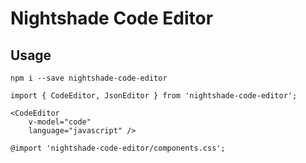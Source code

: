 # Nightshade Code Editor

## Usage

```
npm i --save nightshade-code-editor
```

```
import { CodeEditor, JsonEditor } from 'nightshade-code-editor';

<CodeEditor
    v-model="code"
    language="javascript" />
```

```
@import 'nightshade-code-editor/components.css';
```
